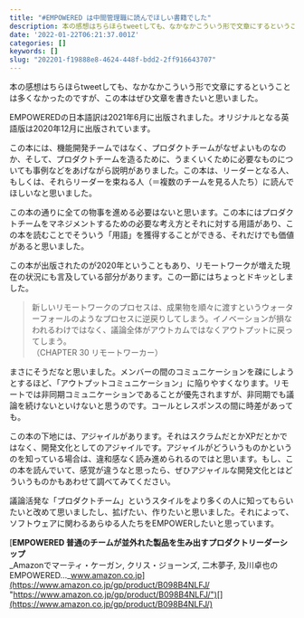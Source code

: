 ```yaml
---
title: "#EMPOWERED は中間管理職に読んでほしい書籍でした"
description: 本の感想はちらほらtweetしても、なかなかこういう形で文章にするということは多くなかったのですが、この本はぜひ文章を書きたいと思いました。
date: '2022-01-22T06:21:37.001Z'
categories: []
keywords: []
slug: "202201-f19888e8-4624-448f-bdd2-2ff916643707"
---
```

本の感想はちらほらtweetしても、なかなかこういう形で文章にするということは多くなかったのですが、この本はぜひ文章を書きたいと思いました。

EMPOWEREDの日本語訳は2021年6月に出版されました。オリジナルとなる英語版は2020年12月に出版されています。

この本には、機能開発チームではなく、プロダクトチームがなぜよいものなのか、そして、プロダクトチームを造るために、うまくいくために必要なものについても事例などをあげながら説明がありました。この本は、リーダーとなる人、もしくは、それらリーダーを束ねる人（＝複数のチームを見る人たち）に読んでほしいなと思いました。

この本の通りに全ての物事を進める必要はないと思います。この本にはプロダクトチームをマネジメントするための必要な考え方とそれに対する用語があり、この本を読むことでそういう「用語」を獲得することができる、それだけでも価値があると思いました。

この本が出版されたのが2020年ということもあり、リモートワークが増えた現在の状況にも言及している部分があります。この一節にはちょっとドキッとしました。

> 新しいリモートワークのプロセスは、成果物を順々に渡すというウォーターフォールのようなプロセスに逆戻りしてしまう。イノベーションが損なわれるわけではなく、議論全体がアウトカムではなくアウトプットに戻ってしまう。  
> （CHAPTER 30 リモートワーカー）

まさにそうだなと思いました。メンバーの間のコミュニケーションを疎にしようとするほど、「アウトプットコミュニケーション」に陥りやすくなります。リモートでは非同期コミュニケーションであることが優先されますが、非同期でも議論を続けないといけないと思うのです。コールとレスポンスの間に時差があっても。

この本の下地には、アジャイルがあります。それはスクラムだとかXPだとかではなく、開発文化としてのアジャイルです。アジャイルがどういうものかというのを知っている場合は、違和感なく読み進められるのではと思います。もし、この本を読んでいて、感覚が違うなと思ったら、ぜひアジャイルな開発文化とはどういうものかもあわせて調べてみてください。

議論活発な「プロダクトチーム」というスタイルをより多くの人に知ってもらいたいと改めて思いましたし、拡げたい、作りたいと思いました。それによって、ソフトウェアに関わるあらゆる人たちをEMPOWERしたいと思っています。

[**EMPOWERED 普通のチームが並外れた製品を生み出すプロダクトリーダーシップ**  
_Amazonでマーティ・ケーガン, クリス・ジョーンズ, 二木夢子, 及川卓也のEMPOWERED…_www.amazon.co.jp](https://www.amazon.co.jp/gp/product/B098B4NLFJ/ "https://www.amazon.co.jp/gp/product/B098B4NLFJ/")[](https://www.amazon.co.jp/gp/product/B098B4NLFJ/)